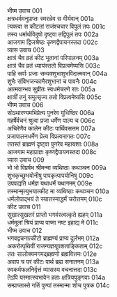 भीष्म उवाच	001  
क्षत्रधर्ममनुप्राप्तः स्मरन्नेव स वीर्यवान्	001a  
त्यक्त्वा स कीटतां राजंश्चचार विपुलं तपः	001c  
तस्य धर्मार्थविदुषो दृष्ट्वा तद्विपुलं तपः	002a  
आजगाम द्विजश्रेष्ठः कृष्णद्वैपायनस्तदा	002c  
व्यास उवाच	003  
क्षात्रं चैव व्रतं कीट भूतानां परिपालनम्	003a  
क्षात्रं चैव व्रतं ध्यायंस्ततो विप्रत्वमेष्यसि	003c  
पाहि सर्वाः प्रजाः सम्यक्शुभाशुभविदात्मवान्	004a  
शुभैः संविभजन्कामैरशुभानां च पावनैः	004c  
आत्मवान्भव सुप्रीतः स्वधर्मचरणे रतः	005a  
क्षात्रीं तनुं समुत्सृज्य ततो विप्रत्वमेष्यसि	005c  
भीष्म उवाच	006  
सोऽथारण्यमभिप्रेत्य पुनरेव युधिष्ठिर	006a  
महर्षेर्वचनं श्रुत्वा प्रजा धर्मेण पाल्य च	006c  
अचिरेणैव कालेन कीटः पार्थिवसत्तम	007a  
प्रजापालनधर्मेण प्रेत्य विप्रत्वमागतः	007c  
ततस्तं ब्राह्मणं दृष्ट्वा पुनरेव महायशाः	008a  
आजगाम महाप्राज्ञः कृष्णद्वैपायनस्तदा	008c  
व्यास उवाच	009  
भो भो विप्रर्षभ श्रीमन्मा व्यथिष्ठाः कथञ्चन	009a  
शुभकृच्छुभयोनीषु पापकृत्पापयोनिषु	009c  
उपपद्यति धर्मज्ञ यथाधर्मं यथागमम्	009e  
तस्मान्मृत्युभयात्कीट मा व्यथिष्ठाः कथञ्चन	010a  
धर्मलोपाद्भयं ते स्यात्तस्माद्धर्मं चरोत्तमम्	010c  
कीट उवाच	011  
सुखात्सुखतरं प्राप्तो भगवंस्त्वत्कृते ह्यहम्	011a  
धर्ममूलां श्रियं प्राप्य पाप्मा नष्ट इहाद्य मे	011c  
भीष्म उवाच	012  
भगवद्वचनात्कीटो ब्राह्मण्यं प्राप्य दुर्लभम्	012a  
अकरोत्पृथिवीं राजन्यज्ञयूपशताङ्किताम्	012c  
ततः सालोक्यमगमद्ब्रह्मणो ब्रह्मवित्तमः	012e  
अवाप च परं कीटः पार्थ ब्रह्म सनातनम्	013a  
स्वकर्मफलनिर्वृत्तं व्यासस्य वचनात्तदा	013c  
तेऽपि यस्मात्स्वभावेन हताः क्षत्रियपुङ्गवाः	014a  
सम्प्राप्तास्ते गतिं पुण्यां तस्मान्मा शोच पुत्रक	014c  
